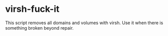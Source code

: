 # virsh-fuck-it

This script removes all domains and volumes with virsh. Use it when there is
something broken beyond repair.
